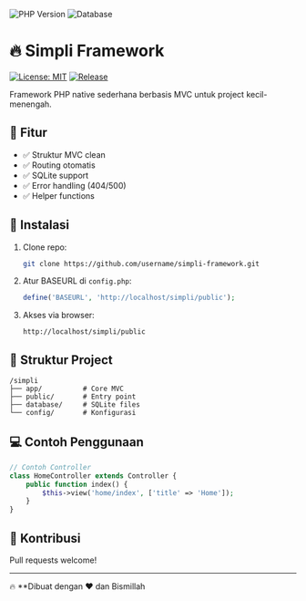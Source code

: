 ![PHP Version](https://img.shields.io/badge/PHP-8.0%2B-purple)
![Database](https://img.shields.io/badge/SQLite-3.x-green)

# 🔥 Simpli Framework  

[![License: MIT](https://img.shields.io/badge/License-MIT-blue.svg)](LICENSE)
[![Release](https://img.shields.io/github/v/release/username/simpli-framework)](https://github.com/username/simpli-framework/releases)

Framework PHP native sederhana berbasis MVC untuk project kecil-menengah.  

## 🌟 Fitur
- ✅ Struktur MVC clean
- ✅ Routing otomatis
- ✅ SQLite support
- ✅ Error handling (404/500)
- ✅ Helper functions

## 🚀 Instalasi
1. Clone repo:
   ```bash
   git clone https://github.com/username/simpli-framework.git
   ```
2. Atur BASEURL di `config.php`:
   ```php
   define('BASEURL', 'http://localhost/simpli/public');
   ```
3. Akses via browser:
   ```
   http://localhost/simpli/public
   ```

## 📂 Struktur Project
```
/simpli
├── app/          # Core MVC
├── public/       # Entry point
├── database/     # SQLite files
└── config/       # Konfigurasi
```

## 💻 Contoh Penggunaan
```php
// Contoh Controller
class HomeController extends Controller {
    public function index() {
        $this->view('home/index', ['title' => 'Home']);
    }
}
```

## 🤝 Kontribusi
Pull requests welcome!  

---
🔥 **Dibuat dengan ❤️ dan Bismillah